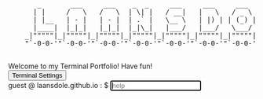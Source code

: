 <div class="cli-body">
    <div class="container">
      <pre id="laansdole-logo">
       _       ___     ___    _  _     ___     ___     ___     _       ___   
      | |     /   \   /   \  | \| |   / __|   |   \   / _ \   | |     | __|  
      | |__   | - |   | - |  | .` |   \__ \   | |) | | (_) |  | |__   | _|   
      |____|  |_|_|   |_|_|  |_|\_|   |___/   |___/   \___/   |____|  |___|  
    _|"""""|_|"""""|_|"""""|_|"""""|_|"""""|_|"""""|_|"""""|_|"""""|_|"""""| 
    "`-0-0-'"`-0-0-'"`-0-0-'"`-0-0-'"`-0-0-'"`-0-0-'"`-0-0-'"`-0-0-'"`-0-0-'                                                      
    </pre>
      Welcome to my Terminal Portfolio! Have fun!
      <div class="setting">
        <button id="settingsButton">Terminal Settings</button>
        <dialog id="settingsDialog">
          <form method="dialog">
            <select id="fontSelector" title="Choose a font">
              <option value="CaskaydiaCoveNerdFont-Bold">
                CaskaydiaCoveNerdFont-Bold
              </option>
              <option value="CaskaydiaCoveNerdFont-BoldItalic">
                CaskaydiaCoveNerdFont-BoldItalic
              </option>
              <option value="CaskaydiaCoveNerdFont-ExtraLight">
                CaskaydiaCoveNerdFont-ExtraLight
              </option>
              <option value="CaskaydiaCoveNerdFont-ExtraLightItalic">
                CaskaydiaCoveNerdFont-ExtraLightItalic
              </option>
              <option value="CaskaydiaCoveNerdFont-Italic">
                CaskaydiaCoveNerdFont-Italic
              </option>
            </select>
            <label id="labelGuestColor" for="guestColorSelector">Guest Color:</label>
            <input type="color" id="guestColorSelector" value="#2fbb4f" />
            <label id="labelHostnameColor" for="hostnameColorSelector">Hostname Color:<label>
            <input type="color" id="hostnameColorSelector" value="#b026ff" />
            <button onclick="changeSettings()">Apply Settings</button>
            <button type="button" onclick="resetSettings()">
              Reset to Default
            </button>
          </form>
          <button id="closeButton">x</button>
        </dialog>
      </div>
      <div class="terminal">
        <label for="prompt">
          <div class="flexbox">
            <span id="guest" class="green nospace">guest</span>
            <span class="light-dark nospace">@</span>
            <span id="hostname" class="purple nospace">laansdole.github.io</span>
            <!-- <span class="light-dark nospace">:$ ~ </span> -->
            <span class="light-dark nospace">:</span>
            <span class="light-dark space">$</span>
            <span><input id="prompt" type="text" placeholder="help" autocomplete="on" autofocus/></span>
          </div>
        </label>
      </div>
    </div>
</div>